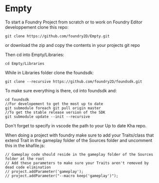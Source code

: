 # Empty

To start a Foundry Project from scratch or to work on Foundry Editor developpement clone this repo:

`git clone https://github.com/foundry2D/Empty.git`
 
 or download the zip and copy the contents in your projects git repo

Then cd into Empty/Libraries:

`cd Empty/Libraries`

While in Libraries folder clone the foundsdk:

`git clone --recursive https://github.com/foundry2D/foundsdk.git`

To make sure everything is there, cd into foundsdk and:
```
cd foundsdk
//For developement to get the most up to date 
git submodule foreach git pull origin master
//To get the stable release version of the SDK
git submodule update --init --recursive

```

Don't forget to specify in vscode the path to your Up to date Kha repo.

When doing a project with foundry make sure to add your Traits/class that extend Trait in the gameplay folder of the Sources folder and uncomment this in the khafile.js:
```
// Gameplay code should reside in the gameplay folder of the Sources folder at the root
// Add these parameters to make sure your Traits aren't removed by dead code elimination 
// project.addParameter('gameplay');
// project.addParameter("--macro keep('gameplay')");
```
